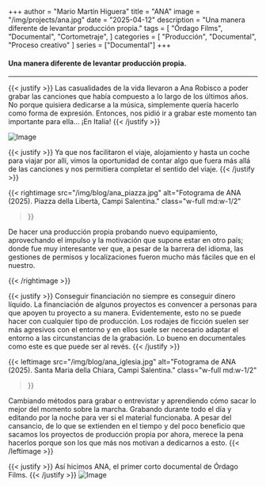 +++
author = "Mario Martín Higuera"
title = "ANA"
image = "/img/projects/ana.jpg"
date = "2025-04-12"
description = "Una manera diferente de levantar producción propia."
tags = [
    "Órdago Films",
    "Documental",
    "Cortometraje",
]
categories = [
    "Producción",
    "Documental",
    "Proceso creativo"
]
series = ["Documental"]
+++

#### Una manera diferente de levantar producción propia.
---

{{< justify >}}
Las casualidades de la vida llevaron a Ana Robisco a poder grabar las canciones que había compuesto a lo largo de los últimos años. No porque quisiera dedicarse a la música, simplemente quería hacerlo como forma de expresión. Entonces, nos pidió ir a grabar este momento tan importante para ella… ¡En Italia!
{{< /justify >}}

![Image](/img/blog/ana.jpg)

{{< justify >}}
Ya que nos facilitaron el viaje, alojamiento y hasta un coche para viajar por allí, vimos la oportunidad de contar algo que fuera más allá de las canciones y nos permitiera completar el sentido del viaje.
{{< /justify >}}


<!--(w: 1/2, 1/3, 1/4, 1/5)-->
{{< rightimage src="/img/blog/ana_piazza.jpg" alt="Fotograma de ANA (2025). Piazza della Libertà, Campi Salentina." 
    class="w-full md:w-1/2"
>}}
<!--Acompaño este párrafo con foto de origen o foto de bichos?? -->
De hacer una producción propia probando nuevo equipamiento, aprovechando el impulso y la motivación que supone estar en otro país; donde fue muy interesante ver que, a pesar de la barrera del idioma, las gestiones de permisos y localizaciones fueron mucho más fáciles que en el nuestro.

{{< /rightimage >}}

{{< justify >}}
Conseguir financiación no siempre es conseguir dinero líquido. La financiación de algunos proyectos es convencer a personas para que apoyen tu proyecto a su manera. Evidentemente, esto no se puede hacer con cualquier tipo de producción. Los rodajes de ficción suelen ser más agresivos con el entorno y en ellos suele ser necesario adaptar el entorno a las circunstancias de la grabación. Lo bueno en documentales como este es que puede ser al revés.
{{< /justify >}}


{{< leftimage src="/img/blog/ana_iglesia.jpg" alt="Fotograma de ANA (2025). Santa Maria della Chiara, Campi Salentina." 
    class="w-full md:w-1/2"
>}}
<!---->
Cambiando métodos para grabar o entrevistar y aprendiendo cómo sacar lo mejor del momento sobre la marcha. Grabando durante todo el día y editando por la noche para ver si el material funcionaba. A pesar del cansancio, de lo que se extienden en el tiempo y del poco beneficio que sacamos los proyectos de producción propia por ahora, merece la pena hacerlos porque son los que más nos motivan a dedicarnos a esto.
{{< /leftimage >}}

{{< justify >}}
Así hicimos ANA, el primer corto documental de Órdago Films.
{{< /justify >}}
![Image](/img/blog/cartel_ana.jpg)
